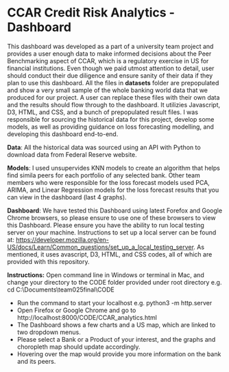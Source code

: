 # CCAR Credit Risk Analytics - Dashboard
This dashboard was developed as a part of a university team project and provides a user enough data to make informed decisions about the Peer Benchmarking aspect of CCAR, which is a regulatory exercise in US for financial institutions. Even though we paid utmost attention to detail, user should conduct their due diligence and ensure sanity of their data if they plan to use this dashboard. All the files in **datasets** folder are prepopulated and show a very small sample of the whole banking world data that we produced for our project. A user can replace these files with their own data and the results should flow through to the dashboard. It utilizies Javascript, D3, HTML, and CSS, and a bunch of prepopulated result files. I was responsible for sourcing the historical data for this project, develop some models, as well as providing guidance on loss forecasting modelling, and developing this dashboard end-to-end. 

**Data**: All the historical data was sourced using an API with Python to download data from Federal Reserve website. 

**Models**: I used unsupervides KNN models to create an algorithm that helps find simila peers for each portfolio of any selected bank. Other team members who were responsible for the loss forecast models used PCA, ARIMA, and Linear Regression models for the loss forecast results that you can view in the dashboard (last 4 graphs).

**Dashboard**: 
We have tested this Dashboard using latest Forefox and Google Chrome browsers, so please ensure to use one of these browsers to view this Dashboard. Please ensure you have the ability to run local testing server on your machine. Instructions to set up a local server can be found at: https://developer.mozilla.org/en-US/docs/Learn/Common_questions/set_up_a_local_testing_server. As mentioned, it uses avascript, D3, HTML, and CSS codes, all of which are provided with this repository.

**Instructions:**
Open command line in Windows or terminal in Mac, and change your directory to the CODE folder provided under root directory e.g. cd C:\Documents\team025final\CODE
- Run the command to start your localhost e.g. python3 -m http.server
- Open Firefox or Google Chrome and go to http://localhost:8000/CODE/CCAR_analytics.html
- The Dashboard shows a few charts and a US map, which are linked to two dropdown menus. 
- Please select a Bank or a Product of your interest, and the graphs and choropleth map should update accordingly. 
- Hovering over the map would provide you more information on the bank and its peers.
